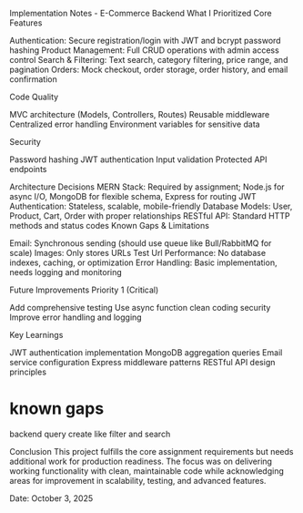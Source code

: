 Implementation Notes - E-Commerce Backend
What I Prioritized
Core Features

Authentication: Secure registration/login with JWT and bcrypt password hashing
Product Management: Full CRUD operations with admin access control
Search & Filtering: Text search, category filtering, price range, and pagination
Orders: Mock checkout, order storage, order history, and email confirmation

Code Quality

MVC architecture (Models, Controllers, Routes)
Reusable middleware
Centralized error handling
Environment variables for sensitive data

Security

Password hashing
JWT authentication
Input validation
Protected API endpoints

Architecture Decisions
MERN Stack: Required by assignment; Node.js for async I/O, MongoDB for flexible schema, Express for routing
JWT Authentication: Stateless, scalable, mobile-friendly
Database Models: User, Product, Cart, Order with proper relationships
RESTful API: Standard HTTP methods and status codes
Known Gaps & Limitations

Email: Synchronous sending (should use queue like Bull/RabbitMQ for scale)
Images: Only stores URLs Test Url
Performance: No database indexes, caching, or optimization
Error Handling: Basic implementation, needs logging and monitoring

Future Improvements
Priority 1 (Critical)

Add comprehensive testing 
Use async function
clean coding
security
Improve error handling and logging



Key Learnings

JWT authentication implementation
MongoDB aggregation queries
Email service configuration
Express middleware patterns
RESTful API design principles

# known gaps
backend query create like filter and search

Conclusion
This project fulfills the core assignment requirements but needs additional work for production readiness. The focus was on delivering working functionality with clean, maintainable code while acknowledging areas for improvement in scalability, testing, and advanced features.

Date: October 3, 2025
